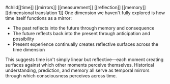 #child[[time]] [[mirrors]] [[measurement]] [[reflection]] [[memory]] [[dimensional translation 1]] 
One dimension we haven't fully explored is how time itself functions as a mirror:

- The past reflects into the future through memory and consequence
- The future reflects back into the present through anticipation and possibility
- Present experience continually creates reflective surfaces across the time dimension

This suggests time isn't simply linear but reflective—each moment creating surfaces against which other moments perceive themselves. Historical understanding, prediction, and memory all serve as temporal mirrors through which consciousness perceives across time.